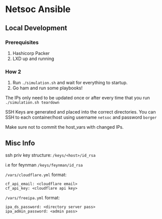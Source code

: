 Netsoc Ansible
=========

## Local Development

### Prerequisites

1. Hashicorp Packer
2. LXD up and running

### How 2

1. Run `./simulation.sh` and wait for everything to startup.
2. Go ham and run some playbooks!

The IPs only need to be updated once or after every time that you run `./simulation.sh teardown`

SSH Keys are generated and placed into the correct directories. You can SSH to each container/host using username `netsoc` and password `borger`

Make sure not to commit the host_vars with changed IPs.

## Misc Info

ssh priv key structure:
```/keys/<host>/id_rsa```


i.e for feynman
```/keys/feynman/id_rsa```

```/vars/cloudflare.yml``` format:
```
cf_api_email: <cloudflare email>
cf_api_key: <cloudflare api key>
```

```/vars/freeipa.yml``` format:
```
ipa_ds_password: <directory server pass>
ipa_admin_password: <admin pass>
```
